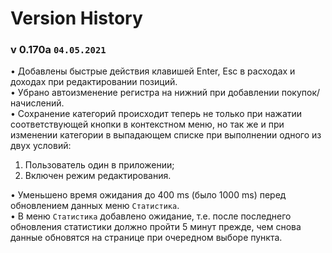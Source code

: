 # Version History
### v 0.170a ```04.05.2021```
• Добавлены быстрые действия клавишей Enter, Esc в расходах и доходах при редактировании позиций.\
• Убрано автоизменение регистра на нижний при добавлении покупок/начислений.\
• Сохранение категорий происходит теперь не только при нажатии соответствующей кнопки в контекстном меню, но так же и при изменении категории в выпадающем списке при выполнении одного из двух условий:
  1. Пользователь один в приложении;
  2. Включен режим редактирования.  
  
• Уменьшено время ожидания до 400 ms (было 1000 ms) перед обновлением данных меню ```Статистика```.\
• В меню ```Статистика``` добавлено ожидание, т.е. после последнего обновления статистики должно пройти 5 минут прежде, чем снова данные обновятся на странице при очередном выборе пункта.
